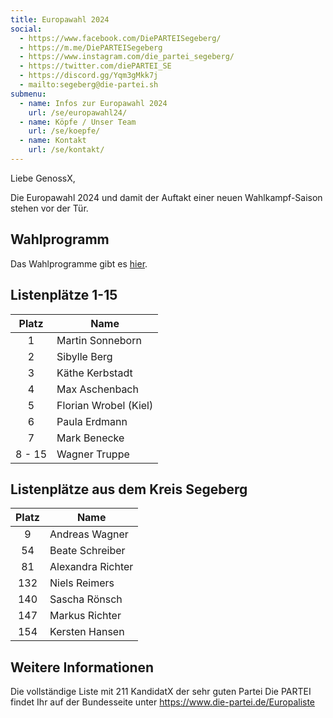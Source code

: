 ```yaml
---
title: Europawahl 2024
social:
  - https://www.facebook.com/DiePARTEISegeberg/
  - https://m.me/DiePARTEISegeberg
  - https://www.instagram.com/die_partei_segeberg/
  - https://twitter.com/diePARTEI_SE
  - https://discord.gg/Yqm3gMkk7j
  - mailto:segeberg@die-partei.sh
submenu:
  - name: Infos zur Europawahl 2024
    url: /se/europawahl24/
  - name: Köpfe / Unser Team
    url: /se/koepfe/
  - name: Kontakt
    url: /se/kontakt/
---
```


Liebe GenossX,

Die Europawahl 2024 und damit der Auftakt einer neuen Wahlkampf-Saison stehen vor der Tür.

## Wahlprogramm

Das Wahlprogramme gibt es [hier](https://www.die-partei.de/europawahl-2024/). 

## Listenplätze 1-15

| Platz  | Name                  |
| :----: | --------------------- |
|   1    | Martin Sonneborn      |
|   2    | Sibylle Berg          |
|   3    | Käthe Kerbstadt       |
|   4    | Max Aschenbach        |
|   5    | Florian Wrobel (Kiel) |
|   6    | Paula Erdmann         |
|   7    | Mark Benecke          |
| 8 - 15 | Wagner Truppe         |

## Listenplätze aus dem Kreis Segeberg

| Platz | Name              |
| :---: | ----------------- |
|   9   | Andreas Wagner    |
|  54   | Beate Schreiber   |
|  81   | Alexandra Richter |
|  132  | Niels Reimers     |
|  140  | Sascha Rönsch     |
|  147  | Markus Richter    |
|  154  | Kersten Hansen    |


## Weitere Informationen

Die vollständige Liste mit 211 KandidatX der sehr guten Partei Die PARTEI findet Ihr auf der Bundesseite unter https://www.die-partei.de/Europaliste
